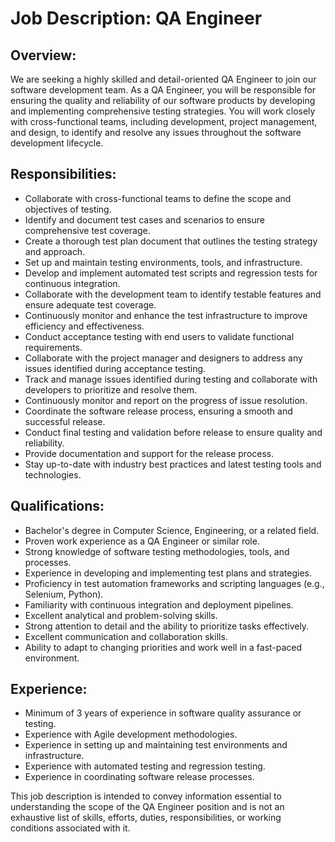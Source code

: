 # Job Description: QA Engineer

## Overview:

We are seeking a highly skilled and detail-oriented QA Engineer to join our software development team. As a QA Engineer, you will be responsible for ensuring the quality and reliability of our software products by developing and implementing comprehensive testing strategies. You will work closely with cross-functional teams, including development, project management, and design, to identify and resolve any issues throughout the software development lifecycle. 

## Responsibilities:

- Collaborate with cross-functional teams to define the scope and objectives of testing.
- Identify and document test cases and scenarios to ensure comprehensive test coverage.
- Create a thorough test plan document that outlines the testing strategy and approach.
- Set up and maintain testing environments, tools, and infrastructure.
- Develop and implement automated test scripts and regression tests for continuous integration.
- Collaborate with the development team to identify testable features and ensure adequate test coverage.
- Continuously monitor and enhance the test infrastructure to improve efficiency and effectiveness.
- Conduct acceptance testing with end users to validate functional requirements.
- Collaborate with the project manager and designers to address any issues identified during acceptance testing.
- Track and manage issues identified during testing and collaborate with developers to prioritize and resolve them.
- Continuously monitor and report on the progress of issue resolution.
- Coordinate the software release process, ensuring a smooth and successful release.
- Conduct final testing and validation before release to ensure quality and reliability.
- Provide documentation and support for the release process.
- Stay up-to-date with industry best practices and latest testing tools and technologies.

## Qualifications:

- Bachelor's degree in Computer Science, Engineering, or a related field.
- Proven work experience as a QA Engineer or similar role.
- Strong knowledge of software testing methodologies, tools, and processes.
- Experience in developing and implementing test plans and strategies.
- Proficiency in test automation frameworks and scripting languages (e.g., Selenium, Python).
- Familiarity with continuous integration and deployment pipelines.
- Excellent analytical and problem-solving skills.
- Strong attention to detail and the ability to prioritize tasks effectively.
- Excellent communication and collaboration skills.
- Ability to adapt to changing priorities and work well in a fast-paced environment.

## Experience:

- Minimum of 3 years of experience in software quality assurance or testing.
- Experience with Agile development methodologies.
- Experience in setting up and maintaining test environments and infrastructure.
- Experience with automated testing and regression testing.
- Experience in coordinating software release processes.



This job description is intended to convey information essential to understanding the scope of the
QA Engineer position and is not an exhaustive list of skills, efforts, duties, responsibilities, or
working conditions associated with it.